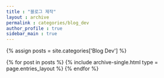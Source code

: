 ```yaml
---
title : "블로그 제작"
layout : archive
permalink : categories/blog_dev 
author_profile : true
sidebar_main : true
---
```


{% assign posts = site.categories['Blog Dev'] %}

{% for post in posts %}
    {% include archive-single.html type = page.entries_layout %}
{% endfor %}
